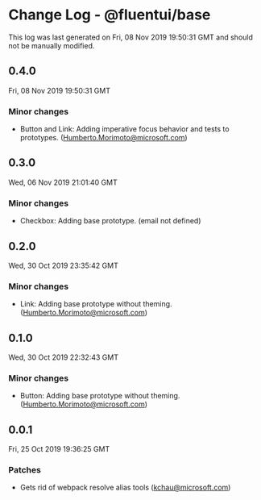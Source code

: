 # Change Log - @fluentui/base

This log was last generated on Fri, 08 Nov 2019 19:50:31 GMT and should not be manually modified.

## 0.4.0
Fri, 08 Nov 2019 19:50:31 GMT

### Minor changes

- Button and Link: Adding imperative focus behavior and tests to prototypes. (Humberto.Morimoto@microsoft.com)
## 0.3.0
Wed, 06 Nov 2019 21:01:40 GMT

### Minor changes

- Checkbox: Adding base prototype. (email not defined)
## 0.2.0
Wed, 30 Oct 2019 23:35:42 GMT

### Minor changes

- Link: Adding base prototype without theming. (Humberto.Morimoto@microsoft.com)
## 0.1.0
Wed, 30 Oct 2019 22:32:43 GMT

### Minor changes

- Button: Adding base prototype without theming. (Humberto.Morimoto@microsoft.com)
## 0.0.1
Fri, 25 Oct 2019 19:36:25 GMT

### Patches

- Gets rid of webpack resolve alias tools (kchau@microsoft.com)